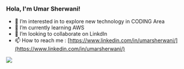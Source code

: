 ### Hola, I'm Umar Sherwani!
- 👀 I’m interested in to explore new technology in CODING Area
- 🌱 I’m currently learning AWS
- 💞️ I’m looking to collaborate on LinkdIn
- 📫 How to reach me : [https://www.linkedin.com/in/umarsherwani/](https://www.linkedin.com/in/umarsherwani/)

<!---
umarsherwani/umarsherwani is a ✨ special ✨ repository because its `README.md` (this file) appears on your GitHub profile.
You can click the Preview link to take a look at your changes.
--->
<img src="https://github-readme-stats.vercel.app/api?username=umarsherwani&&show_icons=true&title_color=ffffff&icon_color=bb2acf&text_color=daf7dc&bg_color=191919" >
